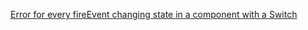 [Error for every fireEvent changing state in a component with a Switch](https://github.com/callstack/react-native-testing-library/issues/329)
